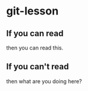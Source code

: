 # git-lesson

## If you can read

then you can read this.

## If you can't read

then what are you doing here?
